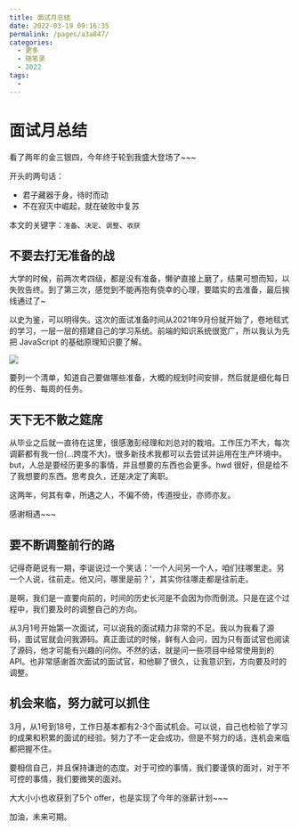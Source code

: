 ```yaml
---
title: 面试月总结
date: 2022-03-19 09:16:35
permalink: /pages/a3a847/
categories:
  - 更多
  - 随笔录
  - 2022
tags:
  - 
---
```


# 面试月总结

看了两年的金三银四，今年终于轮到我盛大登场了~~~

开头的两句话：

- 君子藏器于身，待时而动
- 不在寂灭中崛起，就在破败中复苏

本文的关键字：`准备`、`决定`、`调整`、`收获`

<!-- more -->

## 不要去打无准备的战

大学的时候，前两次考四级，都是没有准备，懒驴直接上磨了，结果可想而知，以失败告终。到了第三次，感觉到不能再抱有侥幸的心理，要踏实的去准备，最后挨线通过了~

以史为鉴，可以明得失。这次的面试准备时间从2021年9月份就开始了，卷地毯式的学习，一层一层的搭建自己的学习系统。前端的知识系统很宽广，所以我认为先把 JavaScript 的基础原理知识要了解。

![](http://198.52.110.135/images/artical/interview-system.png)

要列一个清单，知道自己要做哪些准备，大概的规划时间安排，然后就是细化每日的任务、每周的任务。

## 天下无不散之筵席

从毕业之后就一直待在这里，很感激彭经理和刘总对的栽培。工作压力不大，每次调薪都有我一份(...跨度不大)，很多新技术我都可以去尝试并运用在生产环境中。but，人总是要经历更多的事情，并且想要的东西也会更多。hwd 很好，但是给不了我想要的东西。思考良久，还是决定了离职。

这两年，何其有幸，所遇之人，不偏不倚，传道授业，亦师亦友。

感谢相遇~~~

## 要不断调整前行的路

记得奇葩说有一期，李诞说过一个笑话：'一个人问另一个人，咱们往哪里走。另一个人说，往前走。他又问，哪里是前？'，其实你往哪走都是往前走。

是啊，我们是一直要向前的，时间的历史长河是不会因为你而倒流。只是在这个过程中，我们要及时的调整自己的方向。

从3月1号开始第一次面试，可以说我的面试精力非常的不足。我以为我看了源码，面试官就会问我源码。真正面试的时候，鲜有人会问，因为只有面试官也阅读了源码，他才可能有兴趣的问你。不然的话，就是问一些项目中经常使用到的 API。也非常感谢首次面试的面试官，和他聊了很久，让我意识到，方向要及时的调整。

## 机会来临，努力就可以抓住

3月，从1号到18号，工作日基本都有2-3个面试机会。可以说，自己也检验了学习的成果和积累的面试的经验。努力了不一定会成功，但是不努力的话，连机会来临都把握不住。

要相信自己，并且保持谦逊的态度。对于可控的事情，我们要谨慎的面对，对于不可控的事情，我们要微笑的面对。

大大小小也收获到了5个 offer，也是实现了今年的涨薪计划~~~

加油，未来可期。